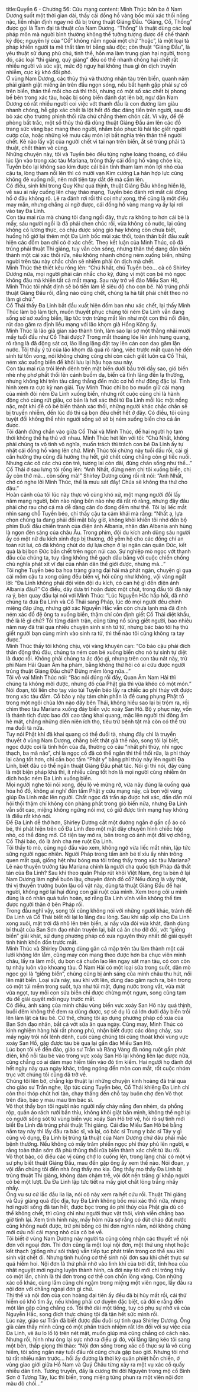title:Quyển 6 - Chương 56: Cứu mạng
content:
Minh Thúc bôn ba ở Nam Dương suốt một thời gian dài, thấy cái đồng hồ vàng bốc mùi xác thối nồng nặc, liền nhận định ngay nó đã bị trúng thuật Giáng Đầu. “Giáng, Cổ, Thống” được gọi là Tam đại tà thuật của Nam Dương. “Thống” là thuật dùng các loại pháp môn mà người bình thường không thể tưởng tượng được để chế thành kỳ độc; nguyên lý của “Cổ” không nằm ngoài một chữ “hoặc”, là một loại tà pháp khiến người ta mê thất tâm trí bằng sâu độc; còn thuật “Giáng Đầu”, là yêu thuật sử dụng phù chú, tinh thể, hồn ma làm trung gian hại người, trong đó, các loại “thi giáng, quỷ giáng” đều có thể nhanh chóng hại chết rất nhiều người và súc vật, mức độ nguy hại không thua gì ôn dịch truyền nhiễm, cực kỳ khó đối phó.<br>Ở vùng Nam Dương, các thủy thủ và thương nhân tàu trên biển, quanh năm phải giành giật miếng ăn trên đầu ngọn sóng, nếu bất hạnh gặp phải sự cố trên biển, thân thể mồi cho cá thì thôi, nhưng có một số xác chết bị phong bế bên trong xác tàu, hoặc bị sóng biển đánh dạt lên bờ, ngư dân Nam Dương có rất nhiều người coi việc vớt thanh đầu là con đường làm giàu nhanh chóng, hễ gặp xác chết là lột hết đồ đạc đáng tiền trên người, sau đó bỏ xác cho trương phình thối rữa chứ chẳng thèm chôn cất. Vì vậy, để đề phòng bất trắc, một số thủy thủ đã dùng thuật Giáng Đầu ám lên các đồ trang sức vàng bạc mang theo người, nhằm báo phục lũ hải tặc giết người cướp của, hoặc những kẻ mưu cầu món lợi bất nghĩa trên thân thể người chết. Kẻ nào lấy vật của người chết vì tai nạn trên biển, ắt sẽ trúng phải tà thuật, chết thảm vô cùng.<br>Những chuyện này, tôi và Tuyền béo đều từng nghe loáng thoáng, có điều lúc lặn vào trong xác tàu Mariana, trông thấy cái đồng hồ vàng chóe kia, Tuyền béo lại không sao kìm được cái bản tính tham lam món lợi nhỏ của cậu ta, lòng tham nổi lên thì có mười vạn Kim cương La hán hợp lực cũng không đè xuống nổi, nên mới tiện tay dắt dê mà cầm lên.<br>Có điều, sinh khí trong Quy Khư quá thịnh, thuật Giáng Đầu không hiển lộ, về sau ai nấy cuống lên chạy tháo mạng, Tuyền béo đánh rơi mất cái đồng hồ ở đâu không rõ. Lẽ ra đánh rơi rồi thì coi như xong, thế cũng là một điều may mắn, nhưng chẳng ai ngờ được, cái đồng hồ vàng mang vạ ấy lại rơi vào tay Đa Linh.<br>Con tàu mai rùa mà chúng tôi đang ngồi đây, thực ra không to hơn cái bè là mấy, sáu người ngồi là đã phải chen chúc rồi, vừa không có nước, lại cũng không có lương thực, có chịu được sóng gió hay không còn chưa biết, huống hồ giờ lại thêm một Đa Linh bốc mùi xác thối, toàn thân bắt đầu xuất hiện các đốm ban chỉ có ở xác chết. Theo kết luận của Minh Thúc, cô đã trúng phải thuật Thi giáng, tuy vẫn còn sống, nhưng thân thể đang dần biến thành một cái xác thối rữa, nếu không nhanh chóng ném xuống biển, những người trên tàu này chắc chắn sẽ nhiễm phải ôn dịch mà chết.<br>Minh Thúc thê thiết kêu rống lên: “Chú Nhất, chú Tuyền béo... cả cô Shirley Dương nữa, mọi người phải cân nhắc cho kỹ, đừng vì một con bé mò ngọc không đâu mà khiến tất cả mất mạng. Sau này trở về đảo Miếu San Hô, Minh Thúc tôi nhất định sẽ bỏ tiền làm lễ siêu độ cho con bé. Nó trúng phải thuật Giáng Đầu rồi, đằng nào cũng chết, chúng ta hà tất phải chết theo nó làm gì chứ.”<br>Cổ Thái thấy Đa Linh bắt đầu xuất hiện đốm ban như xác chết, lại thấy Minh Thúc làm bộ làm tịch, muốn thuyết phục chúng tôi ném Đa Linh vẫn đang sống sờ sờ xuống biển, lập tức trợn trừng mắt lên như một con thú nổi điên, rút dao găm ra định liều mạng với lão khọm già Hồng Kông ấy.<br>Minh Thúc là lão già gian xảo thành tinh, làm sao lại sợ một thằng nhãi mười mấy tuổi đầu như Cổ Thái được? Trong mắt thoáng lóe lên ánh hung quang, rõ ràng là đã động sát cơ, lão lẳng lặng đặt tay lên cán con dao găm lặn nước. Tôi thấy ý tứ của lão khọm đã quá rõ ràng, việc trước mắt quan hệ đến sinh tử tồn vong, nói không chừng cũng chỉ còn cách giết luôn cả Cổ Thái, ném xác xuống biển để khỏi lưu lại hậu họa sau này. <br>Con tàu mai rùa trôi lênh đênh trên mặt biển dưới bầu trời đầy sao, gió biển nhè nhẹ phơ phất thổi lên cánh buồm da, biển cả tĩnh lăng đến lạ thường, nhưng không khí trên tàu căng thẳng đến mức cơ hồ như đông đặc lại. Tình hình xem ra cực kỳ nan giải. Tuy Minh Thúc chỉ bo bo muốn giữ cái mạng của mình đòi ném Đa Linh xuống biển, nhưng rốt cuộc cũng chỉ là hành động chó cùng rứt giậu, cơ bản là hơi xác thối từ Đa Linh mỗi lúc một nồng nặc, một khi để cô bé biến thành xác thối, những người khác chắc chắn sẽ bị truyền nhiễm, đến lúc đó thì cả bọn đều chết hết ở đây. Có điều, tôi cũng tuyệt đối không thể nhìn người sống sờ sờ bị ném xuống biển cho cá ăn được.<br>Tôi đành đứng chắn vào giữa Cổ Thái và Minh Thúc, để hai người họ tạm thời không thể hạ thủ với nhau. Minh Thúc hét lên với tôi: “Chú Nhất, không phải chúng ta vô tình vô nghĩa, muốn trách thì trách con bé Đa Linh ấy tự nhặt cái đồng hồ vàng lên chứ. Minh Thúc tôi chừng này tuổi đầu rồi, cái gì cần hưởng thụ cũng đã hưởng thụ hết, giờ chết cũng chẳng còn gì tiếc nuối. Nhưng các cô các chú còn trẻ, tương lai còn dài, đừng chán sống như thế...”<br>Cổ Thái ở sau lưng tôi rống lên: “Anh Nhất, đừng ném chị tôi xuống biển, chị ấy còn thở mà... còn sống mà!” Shirley Dương cũng rối rít nói: “Anh Nhất, chớ có nghe lời Minh Thúc, thế là mưu sát đấy! Chúa sẽ không tha thứ cho đâu.”<br>Hoàn cảnh của tôi lúc này thực vô cùng khó xử, một mạng người đổi lấy năm mạng người, bên nào nặng bên nào nhẹ đã rất rõ ràng, nhưng đây đâu phải chợ rau chợ cá mà dễ dàng cân đo đong đếm như thế. Tôi lại liếc mắt nhìn sang chỗ Tuyền béo, chỉ thấy cậu ta cảm khái mà rằng: “Nhất ạ, lựa chọn chúng ta đang phải đối mặt bây giờ, không khỏi khiến tôi nhớ đến bộ phim Buổi đầu chiến tranh của điện ảnh Albania, nhân dân Albania anh hùng là ngọn đèn sáng của châu Âu. Trong phim, đội du kích anh dũng sáu người ấy có một nữ du kích xinh đẹp bị thương, để yểm hộ cho các đồng chí an toàn rút lui, cô đã không chút do dự lựa chọn ở lại ngăn cản quân Đức, kết quả là bị bọn Đức bắn chết trên ngọn núi cao. Sự nghiệp mò ngọc vớt thanh đầu của chúng ta, tuy rằng không thể gạch dấu bằng với cuộc chiến chống chủ nghĩa phát xít vĩ đại của nhân dân thế giới được, nhưng mà...”<br>Tôi nghe Tuyền béo ba hoa tràng giang đại hải mà phát ngán, chuyện gì qua cái mồm cậu ta xong cũng đều biến vị, hỏi cũng như không, vội vàng ngắt lời: “Đa Linh không phải đội viên đội du kích, có can hệ gì đến điện ảnh Albania đâu?” Có điều, dây dưa trì hoãn được một chút, trong đầu tôi đã nảy ra ý, bèn quay đầu lại nói với Minh Thúc: “Lúc Nguyễn Hắc hấp hối, đã nhờ chúng ta đưa Đa Linh và Cổ Thái sang Pháp, lúc đó mọi người đều chính miệng đáp ứng, nhưng giờ xác Nguyễn Hắc vẫn còn chưa lạnh mà đã định ném xác đồ đệ ông ta xuống biển, thậm chí còn định giết Cổ Thái diệt khẩu, thế là lẽ gì chứ? Tôi từng đánh trận, cũng từng nổ súng giết người, bao nhiêu năm nay đã trải qua nhiều chuyện sinh sinh tử tử, nhưng bác bảo tôi hạ thủ giết người bạn cùng mình vào sinh ra tử, thì thế nào tôi cũng không ra tay được.”<br>Minh Thúc thấy tôi không chịu, vội vàng khuyên can: “Có bảo cậu phải đích thân động thủ đâu, chúng ta ném con bé xuống biển cho nó tự sinh tự diệt là được rồi. Không phải chúng ta ác độc gì, nhưng trên con tàu nát này, trừ phi Nam Hải Quan Âm hạ phàm, bằng không thử hỏi có ai cứu được người trúng thuật Giáng Đầu chứ? Đừng mềm lòng nữa...”<br>Tôi vỗ vai Minh Thúc nói: “Bác nói đúng rồi đấy, Quan Âm Nam Hải thì chúng ta không mời được, nhưng đồ của Phật gia thì vừa khéo có một món.” Nói đoạn, tôi liền cho tay vào túi Tuyền béo lấy ra chiếc áo phỉ thúy vớt được trong xác tàu đắm. Cỗ bảo y này tám chín phần là để cung phụng Phật tổ trong một ngôi chùa lớn nào đấy bên Thái, không hiểu sao lại bị trộm ra, rồi chìm theo tàu Mariana xuống đáy biển vực xoáy San Hô. Bộ y phục này, vốn là thánh tích được bao đời cao tăng khai quang, mặc lên người thì đông ấm hè mát, chẳng những diên niên ích thọ, tiêu trừ bệnh tật mà còn có thể trừ ma đuổi tà nữa.<br>Tuy nói Phật khí đã khai quang có thể đuổi tà, nhưng đây chỉ là truyền thuyết ở vùng Nam Dương, chẳng biết thật giả thế nào, song tôi lại biết, ngọc được coi là tinh hồn của đá, thường có câu “nhất phỉ thúy, nhì ngọc thạch, ba mã não”, chỉ là ngọc cổ đã có thể ngăn thi thể thối rữa, là phỉ thúy lại càng tốt hơn, chỉ cần bọc tấm “Phật y” bằng phỉ thúy này lên người Đa Linh, biết đâu có thể ngăn thuật Giáng Đầu phát tác. Nói gì thì nói, đây cũng là một biện pháp khả thi, ít nhiều cũng tốt hơn là mọi người cùng nhiễm ôn dịch hoặc ném Đa Linh xuống biển. <br>Mọi người nghe tôi nói xong, đều lộ vẻ mừng rỡ, vừa nãy đúng là cuống quá hóa hồ đồ, không ai nghĩ đến tấm Phật y cứu mạng này, cả bọn vội vàng giúp Đa Linh mặc lên người. Chất ngọc đã trấn áp được hơi xác, dần dần mùi hôi thối thậm chí không còn phảng phất trong gió biển nữa, nhưng Đa Linh vẫn sốt cao, miệng không ngừng nói mơ, có giữ được tính mạng hay không là điều rất khó nói.<br>Để Đa Linh dễ thở hơn, Shirley Dương cắt một đường ngắn ở gần cổ áo cô bé, thì phát hiện trên cổ Đa Linh đeo một mặt dây chuyền hình chiếc hộp nhỏ, có thể đóng mở. Cô tiện tay mở ra, bên trong có ảnh một đôi vợ chồng, Cổ Thái bảo, đó là ảnh cha mẹ ruột Đa Linh.<br>Tôi thấy tò mò, cũng ngó đầu vào xem, không ngờ vừa liếc mắt nhìn, lập tức sững người ngạc nhiên. Người Pháp trong tấm ảnh bé tí xíu ấy nhìn trông quen mắt quá, giống hệt như bóng ma tôi trông thấy trong xác tàu Mariana? Lẽ nào thuyền trưởng tàu Mariana chính là người cha quốc tịch Pháp đã thất tán của Đa Linh? Sau khi theo quân Pháp rút khỏi Việt Nam, ông ta bèn ở lại Nam Dương làm nghề buôn lậu, chuyên đánh đồ cổ? Nếu đúng là vậy thật, thì vị thuyền trưởng buôn lậu cổ vật này, dùng tà thuật Giáng Đầu để hại người, không ngờ lại hại đúng con gái ruột của mình. Xem trong cõi u minh đúng là có nhân quả tuần hoàn, sợ rằng Đa Linh vĩnh viễn không thể tìm được người thân ở bên Pháp rồi.<br>Trong đầu nghĩ vậy, song tôi cũng không nói với những người khác, tránh để Đa Linh và Cổ Thái biết rồi lại lo lắng đau lòng. Sau khi sắp xếp cho Đa Linh xong xuôi, mặt trời đã nhô lên trên biển, ai nấy vừa đói vừa khát, đành dùng bí thuật của Ban Sơn đạo nhân truyền lại, bắt cá ăn cho đỡ đói, vớt “giếng biển” giải khát, sử dụng phương pháp cổ xưa nguyên thủy nhất để giải quyết tình hình khốn đốn trước mắt.<br>Minh Thúc và Shirley Dương dùng gân cá mập trên tàu làm thành một cái lưới không lớn lắm, cũng may còn mang theo được hơn ba chục viên minh châu, lấy ra làm mồi, dụ bọn cá chuồn lao lên ngay sát mạn tàu, có con còn tự nhảy luôn vào khoang tàu. Ở Nam Hải có một loại sứa trong suốt, dân mò ngọc gọi là “giếng biển”, chúng cũng bị ánh sáng của minh châu thu hút, nổi lên mặt biển. Loại sứa này, sau khi vớt lên, dùng dao găm rạch ra, bên trong có một túi mềm trong suốt, tựa như túi mật, đựng nước trong vắt, vừa mát vừa ngọt, tuy mỗi con sứa biển chỉ được chừng một ngụm, song cũng tạm đủ để giải quyết mối nguy trước mắt.<br>Có điều, ánh sáng của minh châu vùng biển vực xoáy San Hô này quá thịnh, buổi đêm không thể đem ra dùng được, sợ sẽ dụ lũ cá lớn dưới đáy biển trồi lên làm lật cả tàu bè. Cứ thế, chúng tôi áp dụng phương pháp cổ xưa của Ban Sơn đạo nhân, bắt cá vớt sứa ăn qua ngày. Cũng may, Minh Thúc có kinh nghiệm hàng hải rất phong phú, nhận biết được các dòng chảy, sau mấy ngày trôi nổi lênh đênh, cuối cùng chúng tôi cũng thoát khỏi vùng vực xoáy San Hồ, gặp được tàu bè qua lại gần đảo Miếu San Hô.<br>Lúc bọn tôi về đến đảo, giáo sư Trần và Răng Vàng đã nóng ruột gần phát điên, khổ nỗi tàu bè vào trong vực xoáy San Hô lại không liên lạc được nữa, cũng chẳng có ai dám mạo hiểm tiến vào đó tìm kiếm. Hai người họ đành đợi hết ngày này qua ngày khác, trông ngóng đến mòn con mắt, rốt cuộc nhóm trục vớt chúng tôi cũng đã trở về.<br>Chúng tôi lên bờ, chẳng kịp thuật lại những chuyện kinh hoàng đã trải qua cho giáo sư Trần nghe, lập tức cùng Tuyền béo, Cổ Thái khiêng Đa Linh chỉ còn thoi thóp chút hơi tàn, chạy thẳng đến chỗ tay buôn chợ đen Võ thọt trên đảo, bảo y mau mau tìm bác sĩ.<br>Võ thọt thấy bọn tôi người nào người nấy cháy nắng đen nhẻm, da phồng rộp, quần áo rách rưới bẩn thỉu, không khỏi giật bắn mình, không thể ngờ lại có người sống sót từ vùng biển vực xoáy San Hô trở về, hỏi rõ sự tình mới biết Đa Linh đã trúng phải thuật Thi giáng. Cái đảo Miếu San Hô bé bằng nắm tay này thì lấy đâu ra bác sĩ, vả lại, có bác sĩ Trung y bác sĩ Tây y gì cũng vô dụng, Đa Linh bị trúng tà thuật của Nam Dương chứ đâu phải mắc bệnh thường. Nếu không có mấy trăm phiến ngọc phỉ thủy phủ lên người, e rằng toàn thân sớm đã phù thũng thối rữa biến thành xác chết từ lâu rồi.<br>Võ thọt bảo, có điều các vị cũng chớ lo cuống lên, trong làng chài có một vị sư phụ biết thuật Giáng Đầu, mau đến gặp ông ấy xem thế nào. Nói đoạn, y vội dẫn chúng tôi đến nhà ông thầy mo kia. Ông thầy mo thấy Đa Linh bị trúng thuật Thi giáng, không dám chậm trễ, vội đốt nến trắng gí khắp người cô bé một lượt. Da Đa Linh lập tức tiết ra mấy giọt chất lỏng trắng nhầy nhầy. <br>Ông vu sư cứ lắc đầu lia lịa, nói cô này xem ra hết cứu rồi. Thuật Thi giáng và Quỷ giáng quá độc địa, tuy Đa Linh không bốc mùi xác thối nữa, nhưng hơi người sống đã tan hết, được bọc trong áo phỉ thúy của Phật gia dù có thể không chết, thì cũng chỉ như người thực vật thôi, vĩnh viễn chẳng bao giờ tỉnh lại. Xem tình hình này, mấy hôm nữa sợ rằng có đút cháo đút nước cũng không nuốt được, trừ phi bỗng có thi đơn nghìn năm, nói không chừng mới cứu nổi cái mạng nhỏ của cô bé về.<br>Tôi biết ở vùng Nam Dương này người ta cũng công nhận các thuyết về nội đơn với ngoại đơn. Thi đơn cũng là một loại nội đơn, một thứ ung nhọt hoặc kết thạch (giống như sỏi thận) vẫn tiếp tục phát triển trong cơ thể sau khi sinh vật chết đi. Nhưng tình huống cơ thể sinh nội đơn sau khi chết thực sự quá hiếm hoi. Nội đơn là thứ phải nhờ vào linh khí của trời đất, tinh hoa của nhật nguyệt mới ngưng luyện thành hình, cả đời này tôi mới chỉ trông thấy có một lần, chính là thi đơn trong cơ thể con chồn lông vàng. Còn những xác cổ khác, cùng lắm cũng chỉ ngậm trong miệng một viên ngọc, lấy đâu ra nội đơn với chẳng ngoại đơn gì chứ.<br>Thi thể và nội đơn của con hoàng đại tiên ấy đều đã bị hủy mất rồi, cái thứ hiếm có khó tìm ấy, nếu không phải cơ duyên đặc biệt, cả đời e rằng đến một lần gặp cũng chẳng có. Tôi thở dài một tiếng, tuy có phụ sự nhờ vả của Nguyễn Hắc, song đích thực chúng tôi đã tận hết sức mình rồi.<br>Lúc này, giáo sư Trần đã biết được đầu đuôi sự tình qua Shirley Dương. Ông già cảm thấy mình cũng có một phần trách nhiệm rất lớn đối với sự việc của Đa Linh, vẻ âu lo lồ lộ trên nét mặt, muốn giúp mà cũng chẳng có cách nào. Nhưng rồi, hình như ông lại sực nhớ ra điều gì đó, vội lẳng lặng kéo tôi sang một bên, thấp giọng thì thào: “Nội đơn sống trong xác cổ thực sự là vô cùng hiếm, tôi sống ngần này tuổi đầu rồi cũng chưa gặp bao giờ. Nhưng tôi nhớ từ rất nhiều năm trước... hồi ấy đương là thời kỳ quân phiệt hỗn chiến, ở vùng giao giới giữa Hồ Nam và Quý Châu từng xảy ra một vụ xác cổ quấy nhiễu dân tình. Tương truyền, đấy là cương thi đời Nguyên trong mộ cổ Bình Sơn ở Tương Tây, lúc thi biến, trong miệng từng phun ra một viên nội đơn màu đỏ chói...”